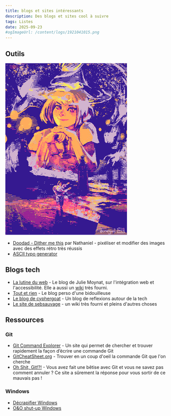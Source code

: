 ```yaml
---
title: blogs et sites intéressants
description: Des blogs et sites cool à suivre
tags: Listes
date: 2025-09-23
#ogImageUrl: /content/logs/1921041015.png
---
```


## Outils

![](./erinSolstice.jpg)

- [Doodad - Dither me this](https://doodad.dev/dither-me-this/) par Nathaniel - pixéliser et modifier des images avec des effets rétro très réussis
- [ASCII typo generator](https://patorjk.com/software/taag/)

## Blogs tech  

- [La lutine du web](https://www.lalutineduweb.fr/) - Le blog de Julie Moynat, sur l'intégration web et l'accessibilité. Elle a aussi un [wiki](https://wiki.lalutineduweb.fr/) très fourni.
- [Tout et rien](https://toutetrien.lithio.fr/) - Le blog perso d'une bidouilleuse 
- [Le blog de cyphergoat](https://blog.cyphergoat.net/) - Un blog de reflexions autour de la tech
- [Le site de sebsauvage](https://sebsauvage.net/) - un wiki très fourni et pleins d'autres choses

## Ressources

### Git

- [Git Command Explorer](https://gitexplorer.com/) - Un site qui permet de chercher et trouver rapidement la façon d’écrire une commande Git
- [GitCheatSheet.org](https://gitcheatsheet.org/) - Trouver en un coup d'oeil la commande Git que l'on cherche
- [Oh Shit, Git!?!](https://ohshitgit.com/) - Vous avez fait une bêtise avec Git et vous ne savez pas comment annuler ? Ce site a sûrement la réponse pour vous sortir de ce mauvais pas !

### Windows

- [Décrapifier Windows](https://sebsauvage.net/wiki/doku.php?id=windows)
- [O&O shut-up Windows](https://www.oo-software.com/fr/shutup10)
